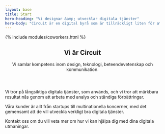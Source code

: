 ```yaml
---
layout: base
title: Start
hero-heading: "Vi designar &amp; utvecklar digitala tjänster"
hero-body: "Circuit är en digital byrå som är tillräckligt liten för att vara personlig och engagerad men tillräckligt stor för att kunna leverera enastående projekt och förvaltning."
---
```


{% include modules/coworkers.html %}

<div class="section">
    <div class="section section-type-text">
        <article class="module-article">
            <header>
                <h2>Vi är Circuit</h2>
                <span class="line"></span>
                <p>Vi samlar kompetens inom design, teknologi, beteendevetenskap och kommunikation.</p>
            </header>
            <main>
                <p>Vi tror på långsiktiga digitala tjänster, som används, och vi tror att märkbara resultat nås genom att arbeta med analys och ständiga förbättringar.</p>
                <p>Våra kunder är allt från startups till multinationella koncerner, med det gemensamt att de vill utveckla verkligt bra digitala tjänster.</p>
                <p>Kontakt  oss om du vill veta mer om hur vi kan hjälpa dig med dina digitala utmaningar.</p>
            </main>
        </article>
    </div>
</div>
